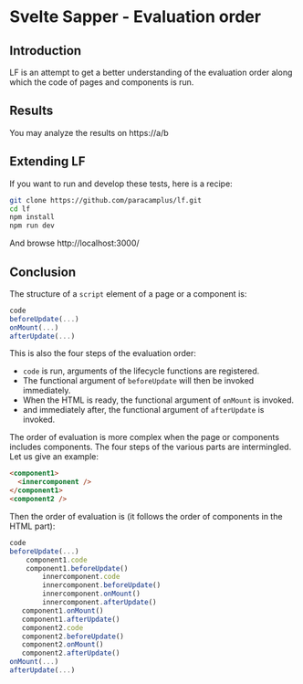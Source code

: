 # Svelte Sapper - Evaluation order

## Introduction

LF is an attempt to get a better understanding of the evaluation order
along which the code of pages and components is run. 

## Results

You may analyze the results on https://a/b

## Extending LF

If you want to run and develop these tests, here is a recipe:

```bash
git clone https://github.com/paracamplus/lf.git
cd lf 
npm install
npm run dev
```

And browse http://localhost:3000/

## Conclusion

The structure of a `script` element of a page or a component is:

``` javascript
code
beforeUpdate(...)
onMount(...)
afterUpdate(...)
```

This is also the four steps of the evaluation order:

- `code` is run, arguments of the lifecycle functions are registered. 
- The functional argument of `beforeUpdate` will then be invoked immediately.
- When the HTML is ready, the functional argument of `onMount` is invoked.
- and immediately after, the functional argument of `afterUpdate` is invoked.

The order of evaluation is more complex when the page or components
includes components. The four steps of the various parts are
intermingled. Let us give an example:

``` html
<component1>
  <innercomponent />
</component1>
<component2 /> 
```

Then the order of evaluation is (it follows the order of components
in the HTML part):

``` javascript
code
beforeUpdate(...)
    component1.code
    component1.beforeUpdate()
        innercomponent.code
        innercomponent.beforeUpdate()
        innercomponent.onMount()
        innercomponent.afterUpdate()
   component1.onMount()
   component1.afterUpdate()
   component2.code
   component2.beforeUpdate()
   component2.onMount()
   component2.afterUpdate()
onMount(...)
afterUpdate(...)
```





